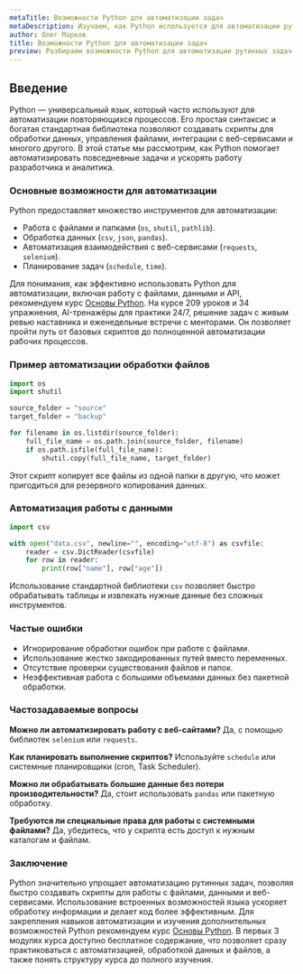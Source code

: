 ```yaml
---
metaTitle: Возможности Python для автоматизации задач
metaDescription: Изучаем, как Python используется для автоматизации рутинных задач, обработки данных и взаимодействия с системами на практике.
author: Олег Марков
title: Возможности Python для автоматизации задач
preview: Разбираем возможности Python для автоматизации рутинных задач, работы с файлами и данными, а также интеграции с внешними сервисами.
---
```


## Введение

Python — универсальный язык, который часто используют для автоматизации повторяющихся процессов. Его простая синтаксис и богатая стандартная библиотека позволяют создавать скрипты для обработки данных, управления файлами, интеграции с веб-сервисами и многого другого.
В этой статье мы рассмотрим, как Python помогает автоматизировать повседневные задачи и ускорять работу разработчика и аналитика.

### Основные возможности для автоматизации

Python предоставляет множество инструментов для автоматизации:

* Работа с файлами и папками (`os`, `shutil`, `pathlib`).
* Обработка данных (`csv`, `json`, `pandas`).
* Автоматизация взаимодействия с веб-сервисами (`requests`, `selenium`).
* Планирование задач (`schedule`, `time`).

Для понимания, как эффективно использовать Python для автоматизации, включая работу с файлами, данными и API, рекомендуем курс [Основы Python](https://purpleschool.ru/course/python-basics?utm_source=knowledgebase&utm_medium=article&utm_campaign=Vozmozhnosti_Python_dlya_avtomatizatsii_zadach).
На курсе 209 уроков и 34 упражнения, AI-тренажёры для практики 24/7, решение задач с живым ревью наставника и еженедельные встречи с менторами. Он позволяет пройти путь от базовых скриптов до полноценной автоматизации рабочих процессов.

### Пример автоматизации обработки файлов

```python
import os
import shutil

source_folder = "source"
target_folder = "backup"

for filename in os.listdir(source_folder):
    full_file_name = os.path.join(source_folder, filename)
    if os.path.isfile(full_file_name):
        shutil.copy(full_file_name, target_folder)
```

Этот скрипт копирует все файлы из одной папки в другую, что может пригодиться для резервного копирования данных.

### Автоматизация работы с данными

```python
import csv

with open("data.csv", newline="", encoding="utf-8") as csvfile:
    reader = csv.DictReader(csvfile)
    for row in reader:
        print(row["name"], row["age"])
```

Использование стандартной библиотеки `csv` позволяет быстро обрабатывать таблицы и извлекать нужные данные без сложных инструментов.

### Частые ошибки

* Игнорирование обработки ошибок при работе с файлами.
* Использование жестко закодированных путей вместо переменных.
* Отсутствие проверки существования файлов и папок.
* Неэффективная работа с большими объемами данных без пакетной обработки.

### Частозадаваемые вопросы

**Можно ли автоматизировать работу с веб-сайтами?**
Да, с помощью библиотек `selenium` или `requests`.

**Как планировать выполнение скриптов?**
Используйте `schedule` или системные планировщики (cron, Task Scheduler).

**Можно ли обрабатывать большие данные без потери производительности?**
Да, стоит использовать `pandas` или пакетную обработку.

**Требуются ли специальные права для работы с системными файлами?**
Да, убедитесь, что у скрипта есть доступ к нужным каталогам и файлам.

### Заключение

Python значительно упрощает автоматизацию рутинных задач, позволяя быстро создавать скрипты для работы с файлами, данными и веб-сервисами. Использование встроенных возможностей языка ускоряет обработку информации и делает код более эффективным.
Для закрепления навыков автоматизации и изучения дополнительных возможностей Python рекомендуем курс [Основы Python](https://purpleschool.ru/course/python-basics?utm_source=knowledgebase&utm_medium=article&utm_campaign=Vozmozhnosti_Python_dlya_avtomatizatsii_zadach).
В первых 3 модулях курса доступно бесплатное содержание, что позволяет сразу практиковаться с автоматизацией, обработкой данных и файлов, а также понять структуру курса до полного изучения.
